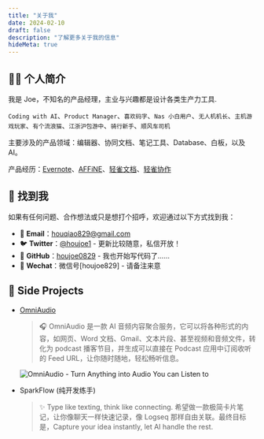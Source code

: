 ```yaml
---
title: "关于我"
date: 2024-02-10
draft: false
description: "了解更多关于我的信息"
hideMeta: true
---
```


## 👨‍💻 个人简介

我是 Joe，不知名的产品经理，主业与兴趣都是设计各类生产力工具.

`Coding with AI`、`Product Manager`、`喜欢码字`、`Nas 小白用户`、`无人机机长`、`主机游戏玩家`、`有个流浪猫`、`江浙沪包游中`、`骑行新手`、`顺风车司机`

主要涉及的产品领域：编辑器、协同文档、笔记工具、Database、白板，以及 AI。

产品经历：[Evernote](https://evernote.com/)、[AFFiNE](https://affine.pro/)、[轻雀文档](https://qingque.cn/products/docs)、[轻雀协作](https://qingque.cn/practice)

## 📮 找到我

如果有任何问题、合作想法或只是想打个招呼，欢迎通过以下方式找到我：

- 📧 **Email**：[houqiao829@gmail.com](mailto:houqiao829@gmail.com)
- 🐦 **Twitter**：[@houjoe1](https://x.com/houjoe1) - 更新比较随意，私信开放！
- 🐙 **GitHub**：[houjoe0829](https://github.com/houjoe0829) -  我也开始写代码了……
- 💬 **Wechat**：微信号[houjoe829]  -  请备注来意

## 🌟 Side Projects

- [OmniAudio](https://omniaudio.info/)
  > 🎧 OmniAudio 是一款 AI 音频内容聚合服务，它可以将各种形式的内容，如网页、Word 文档、Gmail、文本片段、甚至视频和音频文件，转化为 podcast 播客节目，并生成可以直接在 Podcast 应用中订阅收听的 Feed URL，让你随时随地，轻松畅听信息。

  ![OmniAudio - Turn Anything into Audio You can Listen to](/images/posts/omniaudio-hero.webp)

- SparkFlow (纯开发练手)
  > ✨ Type like texting, think like connecting. 希望做一款极简卡片笔记，让你像聊天一样快速记录，像 Logseq 那样自由关联。最终目标是，Capture your idea instantly, let AI handle the rest.


